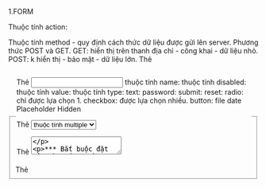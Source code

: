 1.FORM
<form action="URL" name="form-name">
Thuộc tính action:

Thuộc tính method - quy định cách thức dữ liệu được gửi lên server.
Phương thức POST và GET.
GET: hiển thị trên thanh địa chỉ - công khai - dữ liệu nhỏ.
POST: k hiển thị - bảo mật - dữ liệu lớn.
Thẻ <fieldset>
Thẻ <legend>

Thẻ <input>
thuộc tính name:
thuộc tính disabled:
thuộc tính value:
thuộc tính type:
	text:
	password:
	submit:
	reset:
	radio: chỉ được lựa chọn 1.
	checkbox: được lựa chọn nhiều.
	button:
	file
	date
	Placeholder
	Hidden

Thẻ <select> - <option>
	thuộc tính multiple

Thẻ <textarea>


*** Bắt buộc đặt tên cho các trường.

Dữ liệu to server: tên=giá trị.

2.TABLE
<table>: Định nghĩa một bảng
<tr>: Định nghĩa một dòng
<th>: Định nghĩa một ô tiêu đề
<td>: Định nghĩa một ô dữ liệu.

thuộc tính colspan: gộp cột.
thuộc tính rowspan: gộp dòng.

thuộc tính align: căn lề (left - center - right).